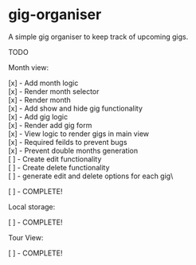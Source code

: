 # gig-organiser

A simple gig organiser to keep track of upcoming gigs.

TODO

Month view:

[x] - Add month logic\
[x] - Render month selector\
[x] - Render month\
[x] - Add show and hide gig functionality\
[x] - Add gig logic\
[x] - Render add gig form\
[x] - View logic to render gigs in main view\
[x] - Required feilds to prevent bugs\
[x] - Prevent double months generation\
[ ] - Create edit functionality\
[ ] - Create delete functionality\
[ ] - generate edit and delete options for each gig\

[ ] - COMPLETE!

Local storage:

[ ] - COMPLETE!

Tour View:

[ ] - COMPLETE!
